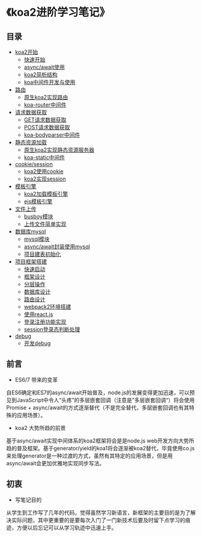 # 《koa2进阶学习笔记》

## 目录
* [koa2开始]()
    * [快速开始](note/start/quick.md)
    * [async/await使用](note/start/async.md)
    * [koa2简析结构](note/start/info.md)
    * [koa中间件开发与使用](note/start/middleware.md)
* [路由]()
    * [原生koa2实现路由](note/route/simple.md)
    * [koa-router中间件](note/route/koa-router.md)
* [请求数据获取]()
    * [GET请求数据获取](note/request/get.md)
    * [POST请求数据获取](note/request/post.md)
    * [koa-bodyparser中间件](note/request/post-use-middleware.md)
* [静态资源加载]()
    * [原生koa2实现静态资源服务器](note/static/server.md)
    * [koa-static中间件](note/static/middleware.md)
* [cookie/session]()
    * [koa2使用cookie](note/cookie/info.md)
    * [koa2实现session](note/session/info.md)
* [模板引擎]()
    * [koa2加载模板引擎](note/template/add.md)
    * [ejs模板引擎](note/template/ejs.md)
* [文件上传]()
    * [busboy模块](note/upload/busboy.md)
    * [上传文件简单实现](note/upload/simple.md)
* [数据库mysql]()
    * [mysql模块](note/mysql/info.md)    
    * [async/await封装使用mysql](note/mysql/async.md)
    * [项目建表初始化](note/mysql/init.md)
* [项目框架搭建]()
    * [快速启动](note/project/start.md)
    * [框架设计](note/project/framework.md)
    * [分层操作](note/project/layer.md)
    * [数据库设计](note/project/sql.md)
    * [路由设计](note/project/route.md)
    * [webpack2环境搭建](note/project/webpack2.md)
    * [使用react.js](note/project/react.md)
    * [登录注册功能实现](note/project/sign.md)
    * [session登录态判断处理](note/project/session.md) 
* [debug]()
    * [开发debug](note/debug/info.md)

## 前言
- ES6/7 带来的变革

自ES6确定和ES7的async/await开始普及，node.js的发展变得更加迅速，可以预见到JavaScript中令人“头疼”的多层嵌套回调（注意是”多层嵌套回调“）将会使用Promise + async/await的方式逐渐替代（不是完全替代，多层嵌套回调也有其特殊的应用场景）。

- koa2 大势所趋的前景

基于async/await实现中间体系的koa2框架将会是是node.js web开发方向大势所趋的普及框架。基于generator/yield的koa1将会逐渐被koa2替代，毕竟使用co.js来处理generator是一种过渡的方式，虽然有其特定的应用场景，但是用async/await会更加优雅地实现同步写法。

## 初衷

- 写笔记目的

从学生到工作写了几年的代码，觉得虽然学习新语言，新框架的主要目的是为了解决实际问题，其中更重要的是要每次入门了一门新技术后要及时留下点学习的痕迹，方便以后忘记可以从学习轨迹中迅速上手。

